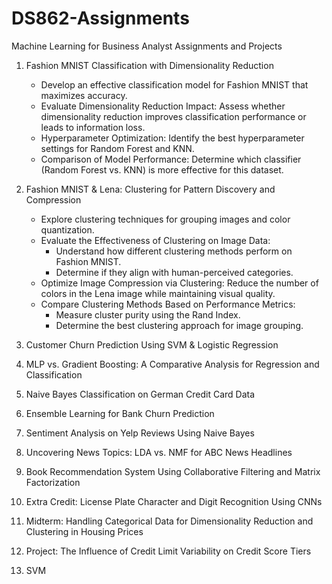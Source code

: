 # DS862-Assignments
Machine Learning for Business Analyst Assignments and Projects

1. Fashion MNIST Classification with Dimensionality Reduction </br>
   - Develop an effective classification model for Fashion MNIST that maximizes accuracy.
   - Evaluate Dimensionality Reduction Impact: Assess whether dimensionality reduction improves classification performance or leads to information loss.
   - Hyperparameter Optimization: Identify the best hyperparameter settings for Random Forest and KNN.
   - Comparison of Model Performance: Determine which classifier (Random Forest vs. KNN) is more effective for this dataset.
     
2. Fashion MNIST & Lena: Clustering for Pattern Discovery and Compression
   - Explore clustering techniques for grouping images and color quantization.
   - Evaluate the Effectiveness of Clustering on Image Data:
      - Understand how different clustering methods perform on Fashion MNIST.
      - Determine if they align with human-perceived categories.
   - Optimize Image Compression via Clustering: Reduce the number of colors in the Lena image while maintaining visual quality.
   - Compare Clustering Methods Based on Performance Metrics:
      - Measure cluster purity using the Rand Index.
      - Determine the best clustering approach for image grouping.
        
3. Customer Churn Prediction Using SVM & Logistic Regression
4. MLP vs. Gradient Boosting: A Comparative Analysis for Regression and Classification
5. Naive Bayes Classification on German Credit Card Data
8. Ensemble Learning for Bank Churn Prediction
9. Sentiment Analysis on Yelp Reviews Using Naive Bayes
10. Uncovering News Topics: LDA vs. NMF for ABC News Headlines
11. Book Recommendation System Using Collaborative Filtering and Matrix Factorization
12. Extra Credit: License Plate Character and Digit Recognition Using CNNs
13. Midterm: Handling Categorical Data for Dimensionality Reduction and Clustering in Housing Prices
14. Project: The Influence of Credit Limit Variability on Credit Score Tiers
15. SVM
